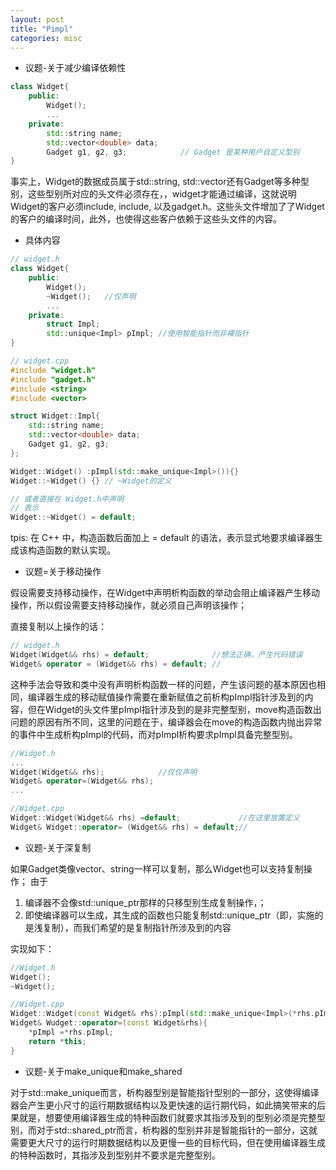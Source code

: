 ```yaml
---
layout: post
title: "Pimpl"
categories: misc
---
```


<link rel="stylesheet" href="jekyll-theme-yat/assets/css/style.css">

* 议题-关于减少编译依赖性

```C++
class Widget{
    public:
        Widget();
        ...
    private:
        std::string name;
        std::vector<double> data;
        Gadget g1, g2, g3;            // Gadget 是某种用户自定义型别
}
```

事实上，Widget的数据成员属于std::string, std::vector还有Gadget等多种型别，这些型别所对应的头文件必须存在，，widget才能通过编译，这就说明Widget的客户必须include<string>, include<vector>, 以及gadget.h。这些头文件增加了了Widget的客户的编译时间，此外，也使得这些客户依赖于这些头文件的内容。


* 具体内容

```C++
// widget.h
class Widget{
    public:
        Widget();
        ~Widget();   //仅声明
        ...
    private:
        struct Impl;
        std::unique<Impl> pImpl; //使用智能指针而非裸指针
}

// widget.cpp
#include "widget.h"
#include "gadget.h"
#include <string>
#include <vector>

struct Widget::Impl{
    std::string name;
    std::vector<double> data;
    Gadget g1, g2, g3;
};

Widget::Widget() :pImpl(std::make_unique<Impl>()){} 
Widget::~Widget() {} // ~Widget的定义
```

```C++
// 或者直接在 Widget.h中声明
// 表示
Widget::~Widget() = default;
```
tpis: 在 C++ 中，构造函数后面加上 = default 的语法，表示显式地要求编译器生成该构造函数的默认实现。

* 议题=关于移动操作

假设需要支持移动操作，在Widget中声明析构函数的举动会阻止编译器产生移动操作，所以假设需要支持移动操作，就必须自己声明该操作；

直接复制以上操作的话：

```C++
// widget.h
Widget(Widget&& rhs) = default;              //想法正确，产生代码错误
Widget& operator = (Widget&& rhs) = default; //
```

这种手法会导致和类中没有声明析构函数一样的问题，产生该问题的基本原因也相同，编译器生成的移动赋值操作需要在重新赋值之前析构pImpl指针涉及到的内容，但在Widget的头文件里pImpl指针涉及到的是非完整型别，move构造函数出问题的原因有所不同，这里的问题在于，编译器会在move的构造函数内抛出异常的事件中生成析构pImpl的代码，而对pImpl析构要求pImpl具备完整型别。

```C++
//Widget.h
...
Widget(Widget&& rhs);            //仅仅声明
Widget& operator=(Widget&& rhs);
...

//Widget.cpp
Widget::Widget(Widget&& rhs) =default;             //在这里放置定义
Widget& Widget::operator= (Widget&& rhs) = default;// 
```

* 议题-关于深复制

如果Gadget类像vector、string一样可以复制，那么Widget也可以支持复制操作；
由于 
1. 编译器不会像std::unique_ptr那样的只移型别生成复制操作，；
2. 即使编译器可以生成，其生成的函数也只能复制std::unique_ptr（即，实施的是浅复制），而我们希望的是复制指针所涉及到的内容

实现如下：

```C++
//Widget.h
Widget();
~Widget();

//Widget.cpp
Widget::Widget(const Widget& rhs):pImpl(std::make_unique<Impl>(*rhs.pImpl)){} //复制构造函数
Widget& Wudget::operator=(const Widget&rhs){                                  //复制赋值运算符
    *pImpl =*rhs.pImpl;
    return *this;
}
```
* 议题-关于make_unique和make_shared

对于std::make_unique而言，析构器型别是智能指针型别的一部分，这使得编译器会产生更小尺寸的运行期数据结构以及更快速的运行期代码，如此搞笑带来的后果就是，想要使用编译器生成的特种函数们就要求其指涉及到的型别必须是完整型别，而对于std::shared_ptr而言，析构器的型别并非是智能指针的一部分，这就需要更大尺寸的运行时期数据结构以及更慢一些的目标代码，但在使用编译器生成的特种函数时，其指涉及到型别并不要求是完整型别。

